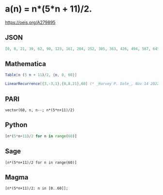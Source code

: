 # a\(n\) \= n\*\(5\*n \+ 11\)/2\.
https://oeis.org/A279895
## JSON
```JSON
[0, 8, 21, 39, 62, 90, 123, 161, 204, 252, 305, 363, 426, 494, 567, 645, 728, 816, 909, 1007, 1110, 1218, 1331, 1449, 1572, 1700, 1833, 1971, 2114, 2262, 2415, 2573, 2736, 2904, 3077, 3255, 3438, 3626, 3819, 4017, 4220, 4428, 4641, 4859, 5082, 5310, 5543, 5781, 6024, 6272, 6525]
```
## Mathematica
```Mathematica
Table[n (5 n + 11)/2, {n, 0, 60}]
```
```Mathematica
LinearRecurrence[{3,-3,1},{0,8,21},60] (* _Harvey P. Dale_, Nov 14 2022 *)
```
## PARI
```PARI
vector(60, n, n--; n*(5*n+11)/2)
```
## Python
```Python
[n*(5*n+11)/2 for n in range(60)]
```
## Sage
```Sage
[n*(5*n+11)/2 for n in range(60)]
```
## Magma
```Magma
[n*(5*n+11)/2: n in [0..60]];
```
